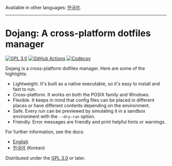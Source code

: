 Available in other languages: [한국어](README.ko.md).

----

Dojang: A cross-platform dotfiles manager
==========================================

[![GPL 3.0][License badge]](./LICENSE)
[![GitHub Actions][GitHub Actions status badge]][GitHub Actions]
[![Codecov][Codecov badge]][Codecov]

Dojang is a cross-platform dotfiles manager.  Here are some of the highlights:

 -  Lightweight.  It's built as a native executable, so it's easy to install
    and fast to run.
 -  Cross-platform.  It works on both the POSIX family and Windows.
 -  Flexible.  It keeps in mind that config files can be placed in different
    places or have different contents depending on the environment.
 -  Safe.  Every run can be previewed by simulating it in a sandbox environment
    with the `--dry-run` option.
 -  Friendly.  Error messages are friendly and print helpful hints or warnings.

For further information, see the docs:

 -  [English](doc/README.en.md)
 -  [한국어](doc/README.ko.md) (Korean)

Distributed under the [GPL 3.0] or later.

[License badge]: https://img.shields.io/github/license/dahlia/dojang
[GitHub Actions status badge]: https://github.com/dahlia/dojang/actions/workflows/build.yaml/badge.svg
[GitHub Actions]: https://github.com/dahlia/dojang/actions/workflows/build.yaml
[Codecov badge]: https://codecov.io/gh/dahlia/dojang/graph/badge.svg?token=JrwY5Yt2pD
[Codecov]: https://codecov.io/gh/dahlia/dojang
[GPL 3.0]: https://www.gnu.org/licenses/gpl-3.0.html

<!-- cSpell: ignore codecov -->

